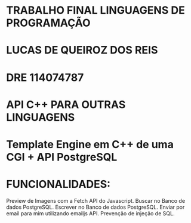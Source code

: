 # TRABALHO FINAL LINGUAGENS DE PROGRAMAÇÃO
# LUCAS DE QUEIROZ DOS REIS
# DRE 114074787

# API C++ PARA OUTRAS LINGUAGENS

# Template Engine em C++ de uma CGI + API PostgreSQL

# FUNCIONALIDADES:

Preview de Imagens com a Fetch API do Javascript.
Buscar no Banco de dados PostgreSQL.
Escrever no Banco de dados PostgreSQL.
Enviar por email para mim utilizando emailjs API.
Prevenção de injeção de SQL.